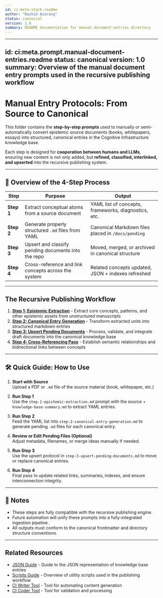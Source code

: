 ```yaml
---
id: ci:meta-stack.readme
author: "Rashid Azarang"
status: canonical
version: 1.0
summary: README documentation for manual-document-entries directory
---
```


---
id: ci:meta.prompt.manual-document-entries.readme
status: canonical
version: 1.0
summary: Overview of the manual document entry prompts used in the recursive publishing workflow
---

<!-- migrated from knowledge-base repo on 2025-04 -->

# Manual Entry Protocols: From Source to Canonical

This folder contains the **step-by-step prompts** used to manually or semi-automatically convert epistemic source documents (books, whitepapers, essays) into structured, canonical entries in the Cognitive Infrastructure knowledge base.

Each step is designed for **cooperation between humans and LLMs**, ensuring new content is not only added, but **refined, classified, interlinked, and upserted** into the recursive publishing system.

---

## 🧭 Overview of the 4-Step Process

| Step | Purpose | Output |
|------|---------|--------|
| **Step 1** | Extract conceptual atoms from a source document | YAML list of concepts, frameworks, diagnostics, etc. |
| **Step 2** | Generate properly structured `.md` files from YAML | Canonical Markdown files placed in `/docs/pending` |
| **Step 3** | Upsert and classify pending documents into the repo | Moved, merged, or archived in canonical structure |
| **Step 4** | Cross-reference and link concepts across the system | Related concepts updated, JSON + indexes refreshed |

---

## The Recursive Publishing Workflow

1. **[Step 1: Epistemic Extraction](step-1-epistemic-extraction.md)** - Extract core concepts, patterns, and other epistemic assets from unstructured manuscripts
2. **[Step 2: Canonical Entry Generation](step-2-canonical-entry-generation.md)** - Transform extracted units into structured markdown entries
3. **[Step 3: Upsert Pending Documents](step-3-upsert-pending-documents.md)** - Process, validate, and integrate draft documents into the canonical knowledge base
4. **[Step 4: Cross-Referencing Pass](step-4-cross-referencing-pass.md)** - Establish semantic relationships and bidirectional links between concepts

---

## 🛠️ Quick Guide: How to Use

1. **Start with Source**  
   Upload a PDF or `.md` file of the source material (book, whitepaper, etc.)

2. **Run Step 1**  
   Use the `step-1-epistemic-extraction.md` prompt with the source + `knowledge-base-summary.md` to extract YAML entries.

3. **Run Step 2**  
   Feed the YAML list into `step-2-canonical-entry-generation.md` to generate pending `.md` files for each canonical entry.

4. **Review or Edit Pending Files (Optional)**  
   Adjust metadata, filenames, or merge ideas manually if needed.

5. **Run Step 3**  
   Use the upsert protocol in `step-3-upsert-pending-documents.md` to move or replace canonical entries.

6. **Run Step 4**  
   Final pass to update related links, summaries, indexes, and ensure interconnection integrity.

---

## 🔁 Notes

- These steps are fully compatible with the recursive publishing engine.
- Future automation will unify these prompts into a fully-integrated ingestion pipeline.
- All outputs must conform to the canonical frontmatter and directory structure conventions.

---

## Related Resources

- [JSON Guide](../../json-guide.md) - Guide to the JSON representation of knowledge base entries
- [Scripts Guide](../../scripts-guide.md) - Overview of utility scripts used in the publishing workflow
- [CI Writer Tool](../../../tools/ci-writer.js) - Tool for automating content generation
- [CI Coder Tool](../../../tools/ci-coder.js) - Tool for validation and processing 